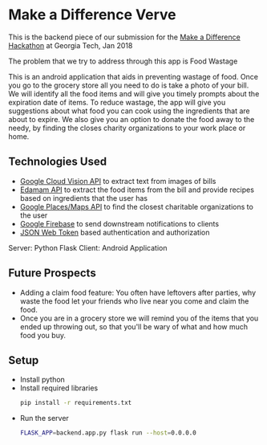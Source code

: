 # Make a Difference Verve

This is the backend piece of our submission for the [Make a Difference Hackathon](https://cchackathon.github.io/make-a-diff/) at Georgia Tech, Jan 2018

The problem that we try to address through this app is Food Wastage

This is an android application that aids in preventing wastage of food. Once you go to the grocery store all you need to do is take a photo
of your bill.
We will identify all the food items and will give you timely prompts about the expiration date of items.
To reduce wastage, the app will give you suggestions about what food you can cook using the ingredients that are about to expire.
We also give you an option to donate the food away to the needy, by finding the closes charity organizations to your work place or
home.

## Technologies Used
* [Google Cloud Vision API](https://cloud.google.com/vision/) to extract text from  images of bills
* [Edamam API](https://developer.edamam.com/) to extract the food items from the bill and provide recipes based on ingredients that the user has
* [Google Places/Maps API](https://developers.google.com/places/) to find the closest charitable organizations to the user
* [Google Firebase](https://firebase.google.com/) to send downstream notifications to clients
* [JSON Web Token](http://jwt.io) based authentication and authorization

Server: Python Flask
Client: Android Application

## Future Prospects

* Adding a claim food feature: You often have leftovers after parties, why waste the food let your friends who live near you come
and claim the food.
* Once you are in a grocery store we will remind you of the items that you ended up throwing out, so that you'll be wary of what and how
much food you buy.

## Setup

* Install python
* Install required libraries
    ```sh
    pip install -r requirements.txt
    ```
* Run the server
    ```sh
    FLASK_APP=backend.app.py flask run --host=0.0.0.0 
    ```
